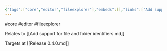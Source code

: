 ```yaml
---
{"tags":["core","editor","fileexplorer"],"embeds":[],"links":["Add support for file and folder identifiers.md","Release 0.4.0.md"],"uuid":"887457a9-0402-44f7-bc71-a89b96f744e4","todos":{"done":[],"pending":[]}}
---
```

#core #editor #fileexplorer

Relates to [[Add support for file and folder identifiers.md]]

Targets at [[Release 0.4.0.md]]